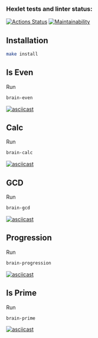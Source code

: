 ### Hexlet tests and linter status:
[![Actions Status](https://github.com/conarti/frontend-project-lvl1/workflows/hexlet-check/badge.svg)](https://github.com/conarti/frontend-project-lvl1/actions)
[![Maintainability](https://api.codeclimate.com/v1/badges/54684c29290d00a7cb73/maintainability)](https://codeclimate.com/github/conarti/frontend-project-lvl1/maintainability)


## Installation

```sh
make install
```

## Is Even
Run
```sh
brain-even
```

[![asciicast](https://asciinema.org/a/QbXLziR9mwqC4fHwCEZlh1s0d.svg)](https://asciinema.org/a/QbXLziR9mwqC4fHwCEZlh1s0d)

## Calc
Run
```sh
brain-calc
```
[![asciicast](https://asciinema.org/a/C8A0EY2rl8X3TnCsYyJj0Xdj3.svg)](https://asciinema.org/a/C8A0EY2rl8X3TnCsYyJj0Xdj3)

## GCD
Run
```sh
brain-gcd
```
[![asciicast](https://asciinema.org/a/x8mFThxvs1SkiQKtoEQncowW4.svg)](https://asciinema.org/a/x8mFThxvs1SkiQKtoEQncowW4)

## Progression
Run
```sh
brain-progression
```
[![asciicast](https://asciinema.org/a/UVX0iw2Ru00RAjxYGaHomWrgL.svg)](https://asciinema.org/a/UVX0iw2Ru00RAjxYGaHomWrgL)

## Is Prime
Run
```sh
brain-prime
```
[![asciicast](https://asciinema.org/a/XqdDNiODUIDNyvdS34YZPa43F.svg)](https://asciinema.org/a/XqdDNiODUIDNyvdS34YZPa43F)
